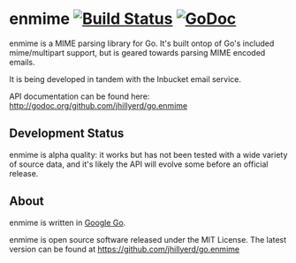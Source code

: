 enmime [![Build Status](https://travis-ci.org/jhillyerd/go.enmime.png?branch=master)](https://travis-ci.org/jhillyerd/go.enmime) [![GoDoc](https://godoc.org/github.com/jhillyerd/go.enmime?status.png)](https://godoc.org/github.com/jhillyerd/go.enmime)
======

enmime is a MIME parsing library for Go.  It's built ontop of Go's included mime/multipart
support, but is geared towards parsing MIME encoded emails.

It is being developed in tandem with the Inbucket email service.

API documentation can be found here:
http://godoc.org/github.com/jhillyerd/go.enmime

Development Status
------------------
enmime is alpha quality: it works but has not been tested with a wide variety of source data,
and it's likely the API will evolve some before an official release.

About
-----
enmime is written in [Google Go][1].

enmime is open source software released under the MIT License.  The latest
version can be found at https://github.com/jhillyerd/go.enmime

[1]: http://golang.org/
